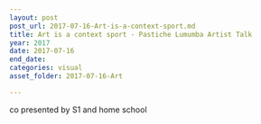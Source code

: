 ```yaml
---
layout: post
post_url: 2017-07-16-Art-is-a-context-sport.md
title: Art is a context sport - Pastiche Lumumba Artist Talk
year: 2017
date: 2017-07-16
end_date: 
categories: visual
asset_folder: 2017-07-16-Art

---
```

co presented by S1 and home school